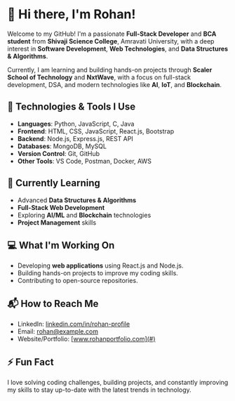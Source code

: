 # 👋 Hi there, I'm Rohan!

Welcome to my GitHub! I'm a passionate **Full-Stack Developer** and **BCA student** from **Shivaji Science College**, Amravati University, with a deep interest in **Software Development**, **Web Technologies**, and **Data Structures & Algorithms**.

Currently, I am learning and building hands-on projects through **Scaler School of Technology** and **NxtWave**, with a focus on full-stack development, DSA, and modern technologies like **AI**, **IoT**, and **Blockchain**. 

## 🚀 Technologies & Tools I Use
- **Languages**: Python, JavaScript, C, Java
- **Frontend**: HTML, CSS, JavaScript, React.js, Bootstrap
- **Backend**: Node.js, Express.js, REST API
- **Databases**: MongoDB, MySQL
- **Version Control**: Git, GitHub
- **Other Tools**: VS Code, Postman, Docker, AWS

## 🌱 Currently Learning
- Advanced **Data Structures & Algorithms** 
- **Full-Stack Web Development**
- Exploring **AI/ML** and **Blockchain** technologies
- **Project Management** skills

## 💻 What I'm Working On
- Developing **web applications** using React.js and Node.js.
- Building hands-on projects to improve my coding skills.
- Contributing to open-source repositories.

## 📬 How to Reach Me
- LinkedIn: [linkedin.com/in/rohan-profile](#)
- Email: rohan@example.com
- Website/Portfolio: [www.rohanportfolio.com](#)

## ⚡ Fun Fact
I love solving coding challenges, building projects, and constantly improving my skills to stay up-to-date with the latest trends in technology.

